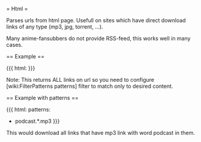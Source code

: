 = Html =

Parses urls from html page. Usefull on sites which have direct download
links of any type (mp3, jpg, torrent, ...).

Many anime-fansubbers do not provide RSS-feed, this works well in many cases.

== Example ==

{{{
html: <url>
}}}

Note: This returns ALL links on url so you need to configure [wiki:FilterPatterns patterns] filter
to match only to desired content.

== Example with patterns ==

{{{
html: <url>
patterns:
  - podcast.*\.mp3
}}}

This would download all links that have mp3 link with word podcast in them.